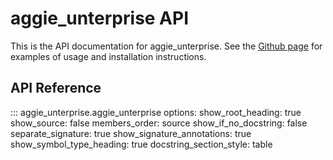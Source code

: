 # aggie_unterprise API

This is the API documentation for aggie_unterprise. 
See the [Github page](https://github.com/dave-doty/aggie-unterprise#readme)
for examples of usage and installation instructions.

## API Reference

::: aggie_unterprise.aggie_unterprise
    options:
      show_root_heading: true
      show_source: false
      members_order: source
      show_if_no_docstring: false
      separate_signature: true
      show_signature_annotations: true
      show_symbol_type_heading: true
      docstring_section_style: table